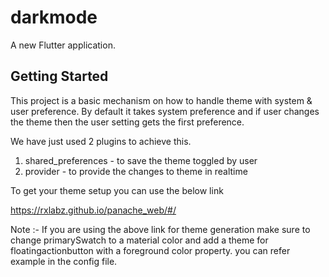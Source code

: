 # darkmode

A new Flutter application.

## Getting Started

This project is a basic mechanism on how to handle theme with system & user preference. By default it takes system preference and if user changes the theme then the user setting gets the first preference.

We have just used 2 plugins to achieve this.

1. shared_preferences - to save the theme toggled by user
2. provider - to provide the changes to theme in realtime

To get your theme setup you can use the below link

https://rxlabz.github.io/panache_web/#/

Note :- If you are using the above link for theme generation make sure to change primarySwatch to a material color and add a theme for floatingactionbutton with a foreground color property. you can refer example in the config file. 
